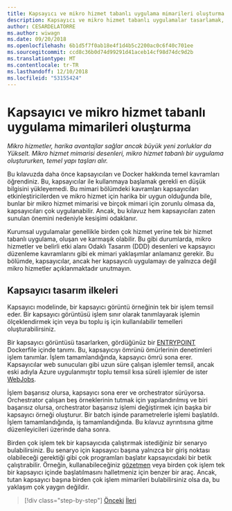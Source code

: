 ```yaml
---
title: Kapsayıcı ve mikro hizmet tabanlı uygulama mimarileri oluşturma
description: Kapsayıcı ve mikro hizmet tabanlı uygulamalar tasarlamak, hiçbir küçük bir başarıdır ve hafifçe alınması gerekir. Bu bölümde temel kavramları öğrenin.
author: CESARDELATORRE
ms.author: wiwagn
ms.date: 09/20/2018
ms.openlocfilehash: 6b1d5f7f0ab18e4f1d4b5c2200ac0c6f40c701ee
ms.sourcegitcommit: ccd8c36b0d74d99291d41aceb14cf98d74dc9d2b
ms.translationtype: MT
ms.contentlocale: tr-TR
ms.lasthandoff: 12/10/2018
ms.locfileid: "53155424"
---
```

# <a name="architecting-container-and-microservice-based-applications"></a>Kapsayıcı ve mikro hizmet tabanlı uygulama mimarileri oluşturma

*Mikro hizmetler, harika avantajlar sağlar ancak büyük yeni zorluklar da Yükselt. Mikro hizmet mimarisi desenleri, mikro hizmet tabanlı bir uygulama oluştururken, temel yapı taşları alır.*

Bu kılavuzda daha önce kapsayıcıları ve Docker hakkında temel kavramları öğrendiniz. Bu, kapsayıcılar ile kullanmaya başlamak gerekli en düşük bilgisini yükleyemedi. Bu mimari bölümdeki kavramları kapsayıcıları etkinleştiricilerden ve mikro hizmet için harika bir uygun olduğunda bile, bunlar bir mikro hizmet mimarisi ve birçok mimari için zorunlu olmasa da, kapsayıcıları çok uygulanabilir. Ancak, bu kılavuz hem kapsayıcıları zaten sunulan önemini nedeniyle kesişimi odaklanır.

Kurumsal uygulamalar genellikle birden çok hizmet yerine tek bir hizmet tabanlı uygulama, oluşan ve karmaşık olabilir. Bu gibi durumlarda, mikro hizmetler ve belirli etki alanı Odaklı Tasarım (DDD) desenleri ve kapsayıcı düzenleme kavramlarını gibi ek mimari yaklaşımlar anlamanız gerekir. Bu bölümde, kapsayıcılar, ancak her kapsayıcılı uygulamayı de yalnızca değil mikro hizmetler açıklanmaktadır unutmayın.

## <a name="container-design-principles"></a>Kapsayıcı tasarım ilkeleri

Kapsayıcı modelinde, bir kapsayıcı görüntü örneğinin tek bir işlem temsil eder. Bir kapsayıcı görüntüsü işlem sınır olarak tanımlayarak işlemin ölçeklendirmek için veya bu toplu iş için kullanılabilir temelleri oluşturabilirsiniz.

Bir kapsayıcı görüntüsü tasarlarken, gördüğünüz bir [ENTRYPOINT](https://docs.docker.com/engine/reference/builder/#entrypoint) Dockerfile içinde tanımı. Bu, kapsayıcıyı ömrünü ömürlerinin denetimleri işlem tanımlar. İşlem tamamlandığında, kapsayıcı ömrü sona erer. Kapsayıcılar web sunucuları gibi uzun süre çalışan işlemler temsil, ancak eski adıyla Azure uygulanmıştır toplu temsil kısa süreli işlemler de ister [WebJobs](https://github.com/Azure/azure-webjobs-sdk/wiki).

İşlem başarısız olursa, kapsayıcı sona erer ve orchestrator sürüyorsa. Orchestrator çalışan beş örneklerinin tutmak için yapılandırılmış ve biri başarısız olursa, orchestrator başarısız işlemi değiştirmek için başka bir kapsayıcı örneği oluşturur. Bir batch işinde parametrelerle işlemi başlatıldı. İşlem tamamlandığında, iş tamamlandığında. Bu kılavuz ayrıntısına gitme düzenleyicileri üzerinde daha sonra.

Birden çok işlem tek bir kapsayıcıda çalıştırmak istediğiniz bir senaryo bulabilirsiniz. Bu senaryo için kapsayıcı başına yalnızca bir giriş noktası olabileceği gerektiği gibi çok programları başlatır kapsayıcıdaki bir betik çalıştırabilir. Örneğin, kullanabileceğiniz [gözetmen](http://supervisord.org/) veya birden çok işlem tek bir kapsayıcı içinde başlatılmasını halletmeniz için benzer bir araç. Ancak, tutan kapsayıcı başına birden çok işlem mimarileri bulabilirsiniz olsa da, bu yaklaşım çok yaygın değildir.

>[!div class="step-by-step"]
>[Önceki](../net-core-net-framework-containers/official-net-docker-images.md)
>[İleri](containerize-monolithic-applications.md)